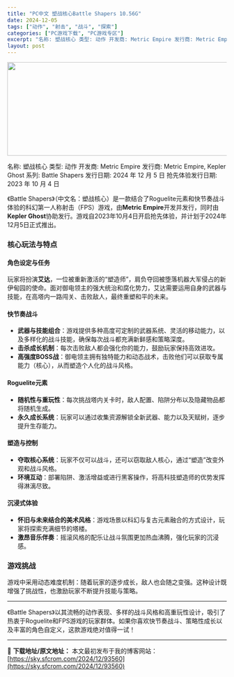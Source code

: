 ```yaml
---
title: "PC中文 塑战核心Battle Shapers 10.56G"
date: 2024-12-05
tags: ["动作", "射击", "战斗", "探索"]
categories: ["PC游戏下载", "PC游戏专区"]
excerpt: "名称: 塑战核心 类型: 动作 开发商: Metric Empire 发行商: Metric Empire, Kepler Ghost 系列: Battle Shapers 发行日期: 2024 年 12 月 5 日 抢先体验发行日期: 2023 年 10 月 4 日 《Battle Shapers&hellip;"
layout: post
---
```


<img class="aligncenter size-full wp-image-93561" src="https://sky.sfcrom.com/wp-content/uploads/2024/12/2024120508590132.webp" alt="" width="660" height="215" />

名称: 塑战核心
类型: 动作
开发商: Metric Empire
发行商: Metric Empire, Kepler Ghost
系列: Battle Shapers
发行日期: 2024 年 12 月 5 日
抢先体验发行日期: 2023 年 10 月 4 日

《Battle Shapers》（中文名：塑战核心）是一款结合了Roguelite元素和快节奏战斗体验的科幻第一人称射击（FPS）游戏，由<strong>Metric Empire</strong>开发并发行，同时由<strong>Kepler Ghost</strong>协助发行。游戏自2023年10月4日开启抢先体验，并计划于2024年12月5日正式推出。
<h3>核心玩法与特点</h3>
<h4><strong>角色设定与任务</strong></h4>
玩家将扮演<strong>艾达</strong>，一位被重新激活的“塑造师”，肩负夺回被堕落机器大军侵占的新伊甸园的使命。面对御电领主的强大统治和腐化势力，艾达需要运用自身的武器与技能，在高塔内一路闯关、击败敌人，最终重塑和平的未来。
<h4><strong>快节奏战斗</strong></h4>
<ul>
 	<li><strong>武器与技能组合</strong>：游戏提供多种高度可定制的武器系统、灵活的移动能力，以及多样化的战斗技能，确保每次战斗都充满新鲜感和策略深度。</li>
 	<li><strong>击杀成长机制</strong>：每次击败敌人都会强化你的能力，鼓励玩家保持高效进攻。</li>
 	<li><strong>高强度BOSS战</strong>：御电领主拥有独特能力和动态战术，击败他们可以获取专属能力（核心），从而塑造个人化的战斗风格。</li>
</ul>
<h4><strong>Roguelite元素</strong></h4>
<ul>
 	<li><strong>随机性与重玩性</strong>：每次挑战塔内关卡时，敌人配置、陷阱分布以及隐藏物品都将随机生成。</li>
 	<li><strong>永久成长系统</strong>：玩家可以通过收集资源解锁全新武器、能力以及天赋树，逐步提升生存能力。</li>
</ul>
<h4><strong>塑造与控制</strong></h4>
<ul>
 	<li><strong>夺取核心系统</strong>：玩家不仅可以战斗，还可以窃取敌人核心，通过“塑造”改变外观和战斗风格。</li>
 	<li><strong>环境互动</strong>：部署陷阱、激活增益或进行黑客操作，将高科技塑造师的优势发挥得淋漓尽致。</li>
</ul>
<h4><strong>沉浸式体验</strong></h4>
<ul>
 	<li><strong>怀旧与未来结合的美术风格</strong>：游戏场景以科幻与复古元素融合的方式设计，玩家将探索充满细节的塔楼。</li>
 	<li><strong>激昂音乐伴奏</strong>：摇滚风格的配乐让战斗氛围更加热血沸腾，强化玩家的沉浸感。</li>
</ul>
<h3>游戏挑战</h3>
游戏中采用动态难度机制：随着玩家的逐步成长，敌人也会随之变强。这种设计既增强了挑战性，也激励玩家不断提升技能与策略。

<hr />

《Battle Shapers》以其流畅的动作表现、多样的战斗风格和高重玩性设计，吸引了热衷于Roguelite和FPS游戏的玩家群体。如果你喜欢快节奏战斗、策略性成长以及丰富的角色自定义，这款游戏绝对值得一试！

---
📖 **下载地址/原文地址：** 本文最初发布于我的博客网站：[https://sky.sfcrom.com/2024/12/93560](https://sky.sfcrom.com/2024/12/93560)
